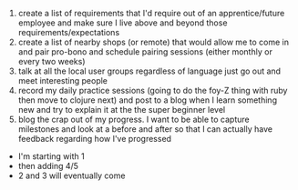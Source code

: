 1. create a list of requirements that I'd require out of an apprentice/future employee and make sure I live above and beyond those requirements/expectations
2. create a list of nearby shops (or remote) that would allow me to come in and pair pro-bono and schedule pairing sessions (either monthly or every two weeks)
3. talk at all the local user groups regardless of language just go out and meet interesting people
4. record my daily practice sessions (going to do the foy-Z thing with ruby then move to clojure next) and post to a blog when I learn something new and try to explain it at the the super beginner level
5. blog the crap out of my progress. I want to be able to capture milestones and look at a before and after so that I can actually have feedback regarding how I've progressed

- I'm starting with 1
- then adding 4/5
- 2 and 3 will eventually come
